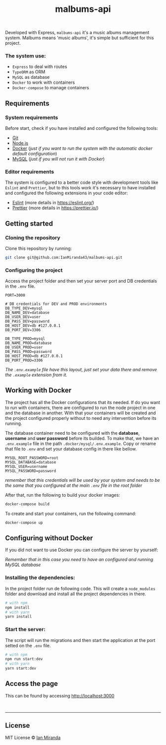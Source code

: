 
<h1 align="center"> 
	malbums-api
</h1>

<br>

Developed with Express, `malbums-api` it's a music albums management system. Malbums means 'music albums', it's simple but sufficient for this project. 

### The system use: 
* `Express` to deal with routes
* `TypeORM` as ORM
* `MySQL` as database
* `Docker` to work with containers
* `Docker-compose` to manage containers

## Requirements

### System requirements

Before start, check if you have installed and configured the following tools:

* [Git](https://git-scm.com/)
* [Node.js](https://nodejs.org/en/)
* [Docker](https://www.docker.com/) (_just if you want to run the system with the automatic docker default configuration_)
* [MySQL](https://www.mysql.com/) (_just if you will not run it with Docker_)

### Editor requirements

The system is configured to a better code style with development tools like `Eslint` and `Prettier`, but to this tools work it's necessary to have installed and configured the following extensions in your code editor: 

* [Eslint](https://marketplace.visualstudio.com/items?itemName=dbaeumer.vscode-eslint) (more details in https://eslint.org/)
* [Prettier](https://marketplace.visualstudio.com/items?itemName=esbenp.prettier-vscode) (more details in https://prettier.io/)

## Getting started

### Cloning the repository

Clone this repository by running:

```bash
git clone git@github.com:IanMiranda43/malbums-api.git
```
### Configuring the project

Access the project folder and then set your server port and DB credentials in the `.env` file.

```env
PORT=3000

# DB credentials for DEV and PROD environments
DB_TYPE_DEV=mysql
DB_NAME_DEV=database
DB_USER_DEV=user
DB_PASS_DEV=password
DB_HOST_DEV=db #127.0.0.1
DB_PORT_DEV=3306

DB_TYPE_PROD=mysql
DB_NAME_PROD=database
DB_USER_PROD=user
DB_PASS_PROD=password
DB_HOST_PROD=db #127.0.0.1
DB_PORT_PROD=3306
```
_The `.env.example` file have this layout, just set your data there and remove the `.example` extension from it._

## Working with Docker

The project has all the Docker configurations that its needed. If do you want to run with containers, there are configured to run the node project in one and the database in another. With that your containers will be created and the project configured properly without to need any intervention before its running.

The database container need to be configured with the **database**, **username** and **user password** before its builded. To make that, we have an `.env.example` file in the path `.docker/mysql/.env.example`. Copy or rename that file to `.env` and set your database config in there like bellow.


```env
MYSQL_ROOT_PASSWORD=root
MYSQL_DATABASE=database
MYSQL_USER=username
MYSQL_PASSWORD=password
```

_remember that this credentials will be used by your system and needs to be the same that you configured at the main `.env` file in the root folder_

After that, run the following to build your docker images:

```bash
docker-compose build
```

To create and start your containers, run the following command:

```bash
docker-compose up
```

## Configuring without Docker

If you did not want to use Docker you can configure the server by yourself:

_Remember that in this case you need to have an configured and running MySQL database_

### Installing the dependencies:

In the project folder run de following code. This will create a `node_modules` folder and download and install all the project dependencies in there. 

```bash
# with npm
npm install
# with yarn
yarn install
```

### Start the server:

The script will run the migrations and then start the application at the port setted on the `.env` file.

```bash
# with npm
npm run start:dev
# with yarn
yarn start:dev
```

## Access the page

This can be found by accessing <a href="http://localhost:3000" target="blank">http://localhost:3000<a>

<br>

---

## License

MIT License © [Ian Miranda](https://github.com/IanMiranda43)
